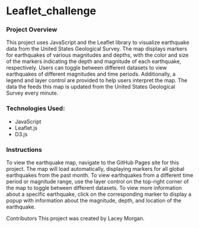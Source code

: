# Leaflet_challenge

### Project Overview
This project uses JavaScript and the Leaflet library to visualize earthquake data from the United States Geological Survey. The map displays markers for earthquakes of various magnitudes and depths, with the color and size of the markers indicating the depth and magnitude of each earthquake, respectively. Users can toggle between different datasets to view earthquakes of different magnitudes and time periods. Additionally, a legend and layer control are provided to help users interpret the map. The data the feeds this map is updated from the United States Geological Survey every minute. 

### Technologies Used:
- JavaScript
- Leaflet.js
- D3.js

### Instructions
To view the earthquake map, navigate to the GitHub Pages site for this project. The map will load automatically, displaying markers for all global earthquakes from the past month. To view earthquakes from a different time period or magnitude range, use the layer control on the top-right corner of the map to toggle between different datasets. To view more information about a specific earthquake, click on the corresponding marker to display a popup with information about the magnitude, depth, and location of the earthquake.

Contributors
This project was created by Lacey Morgan.



